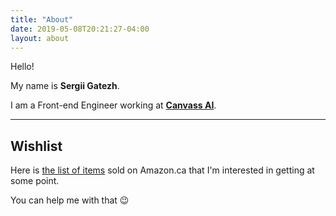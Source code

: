 ```yaml
---
title: "About"
date: 2019-05-08T20:21:27-04:00
layout: about
---
```


Hello!

My name is **Sergii Gatezh**.

I am a Front-end Engineer working at [**Canvass AI**](https://www.canvass.io).

---

## Wishlist

Here is [the list of items](https://www.amazon.ca/hz/wishlist/ls/1CWFE1XVMNS2Y?ref_=wl_fv_le) sold on Amazon.ca that I'm interested in getting at some point.

You can help me with that 😉
